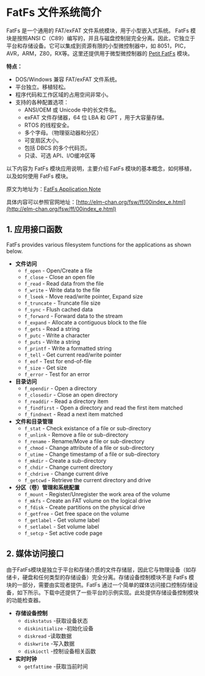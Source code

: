 
# FatFs 文件系统简介
FatFs 是一个通用的 FAT/exFAT 文件系统模块，用于小型嵌入式系统。 FatFs 模块是按照ANSI C（C89）编写的，并且与磁盘控制层完全分离。因此，它独立于平台和存储设备。它可以集成到资源有限的小型微控制器中，如 8051，PIC，AVR，ARM，Z80，RX等。这里还提供用于微型微控制器的 [Petit FatFs](./02.Petit%20FatFs文件系统介绍.md) 模块。

**特点：**
- DOS/Windows 兼容 FAT/exFAT 文件系统。
- 平台独立。移植轻松。
- 程序代码和工作区域的占用空间非常小。
- 支持的各种配置选项：
    - ANSI/OEM 或 Unicode 中的长文件名。
    - exFAT 文件存储器，64 位 LBA 和 GPT ，用于大容量存储。
    - RTOS 的线程安全。
    - 多个字母。（物理驱动器和分区）
    - 可变扇区大小。
    - 包括 DBCS 的多个代码页。
    - 只读、可选 API、I/O缓冲区等

以下内容为 FatFs 模块应用说明，主要介绍 FatFs 模块的基本概念，如何移植，以及如何使用 FatFs 模块。

原文为地址为：[FatFs Application Note](http://elm-chan.org/fsw/ff/doc/appnote.html)

具体内容可以参照官网地址：[http://elm-chan.org/fsw/ff/00index_e.html](http://elm-chan.org/fsw/ff/00index_e.html)

## 1. 应用接口函数
FatFs provides various filesystem functions for the applications as shown below.

- **文件访问**
    - `f_open` - Open/Create a file
    - `f_close` - Close an open file
    - `f_read` - Read data from the file
    - `f_write` - Write data to the file
    - `f_lseek` - Move read/write pointer, Expand size
    - `f_truncate` - Truncate file size
    - `f_sync` - Flush cached data
    - `f_forward` - Forward data to the stream
    - `f_expand` - Allocate a contiguous block to the file
    - `f_gets` - Read a string
    - `f_putc` - Write a character
    - `f_puts` - Write a string
    - `f_printf` - Write a formatted string
    - `f_tell` - Get current read/write pointer
    - `f_eof` - Test for end-of-file
    - `f_size` - Get size
    - `f_error` - Test for an error
- **目录访问**
    - `f_opendir` - Open a directory
    - `f_closedir` - Close an open directory
    - `f_readdir` - Read a directory item
    - `f_findfirst` - Open a directory and read the first item matched
    - `f_findnext` - Read a next item matched
- **文件和目录管理**
    - `f_stat` - Check existance of a file or sub-directory
    - `f_unlink` - Remove a file or sub-directory
    - `f_rename` - Rename/Move a file or sub-directory
    - `f_chmod` - Change attribute of a file or sub-directory
    - `f_utime` - Change timestamp of a file or sub-directory
    - `f_mkdir` - Create a sub-directory
    - `f_chdir` - Change current directory
    - `f_chdrive` - Change current drive
    - `f_getcwd` - Retrieve the current directory and drive
- **分区（卷）管理和系统配置**
    - `f_mount` - Register/Unregister the work area of the volume
    - `f_mkfs` - Create an FAT volume on the logical drive
    - `f_fdisk` - Create partitions on the physical drive
    - `f_getfree` - Get free space on the volume
    - `f_getlabel` - Get volume label
    - `f_setlabel` - Set volume label
    - `f_setcp` - Set active code page


## 2. 媒体访问接口
由于FatFs模块是独立于平台和存储介质的文件存储层，因此它与物理设备（如存储卡，硬盘和任何类型的存储设备）完全分离。存储设备控制模块不是 FatFs 模块的一部分，需要由实现者提供。FatFs 通过一个简单的媒体访问接口控制存储设备，如下所示。下载中还提供了一些平台的示例实现。此处提供存储设备控制模块的功能检查器。

- **存储设备控制**
    - `diskstatus` -获取设备状态
    - `diskinitialize` -初始化设备
    - `diskread` -读取数据
    - `diskwrite` -写入数据
    - `diskioctl` -控制设备相关函数
- **实时时钟**
    - `getfattime` -获取当前时间